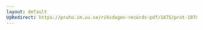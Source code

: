 ```yaml
---
layout: default
UpRedirect: https://pruto.im.uu.se/riksdagen-records-pdf/1875/prot-1875--fk--003/prot-1875--fk--003_011.pdf
---
```


